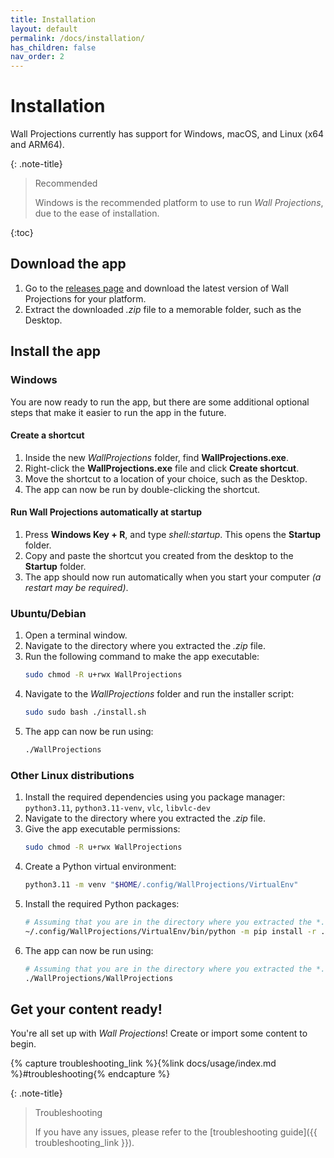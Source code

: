 ```yaml
---
title: Installation
layout: default
permalink: /docs/installation/
has_children: false
nav_order: 2
---
```


# Installation

Wall Projections currently has support for Windows, macOS, and Linux (x64 and ARM64).

{: .note-title}
> Recommended
>
> Windows is the recommended platform to use to run *Wall Projections*, due to
> the ease of installation.

{:toc}

## Download the app

1. Go to the [releases page](https://github.com/spe-uob/2023-WallProjections/releases)
   and download the latest version of Wall Projections for your platform.
2. Extract the downloaded *.zip* file to a memorable folder, such as the Desktop.

## Install the app

### Windows

You are now ready to run the app, but there are some additional optional steps
that make it easier to run the app in the future.

#### Create a shortcut

1. Inside the new *WallProjections* folder, find **WallProjections.exe**.
2. Right-click the **WallProjections.exe** file and click **Create shortcut**.
3. Move the shortcut to a location of your choice, such as the Desktop.
4. The app can now be run by double-clicking the shortcut.

#### Run Wall Projections automatically at startup

1. Press **Windows Key + R**, and type *shell:startup*. This opens the **Startup** folder.
2. Copy and paste the shortcut you created from the desktop to the **Startup** folder.
3. The app should now run automatically when you start your computer _(a restart may be required)_.

<!--TODO macOS -->

### Ubuntu/Debian

1. Open a terminal window.
2. Navigate to the directory where you extracted the *.zip* file.
3. Run the following command to make the app executable:
   ```bash
   sudo chmod -R u+rwx WallProjections
   ```
4. Navigate to the *WallProjections* folder and run the installer script:
    ```bash
    sudo sudo bash ./install.sh
    ```
5. The app can now be run using:
   ```bash
   ./WallProjections
   ```

### Other Linux distributions

1. Install the required dependencies using you package manager: `python3.11`, `python3.11-venv`, `vlc`, `libvlc-dev`
2. Navigate to the directory where you extracted the *.zip* file.
3. Give the app executable permissions:
   ```bash
   sudo chmod -R u+rwx WallProjections
   ```
4. Create a Python virtual environment:
   ```bash
   python3.11 -m venv "$HOME/.config/WallProjections/VirtualEnv"
   ```
5. Install the required Python packages:
   ```bash
   # Assuming that you are in the directory where you extracted the *.zip* file
   ~/.config/WallProjections/VirtualEnv/bin/python -m pip install -r ./WallProjections/Scripts/requirements.txt
   ```
6. The app can now be run using:
   ```bash
   # Assuming that you are in the directory where you extracted the *.zip* file
   ./WallProjections/WallProjections
   ```

## Get your content ready!

You're all set up with *Wall Projections*! Create or import some content to begin.

{% capture troubleshooting_link %}{%link docs/usage/index.md %}#troubleshooting{% endcapture %}

{: .note-title}
> Troubleshooting
> 
> If you have any issues, please refer to the [troubleshooting guide]({{ troubleshooting_link }}).
